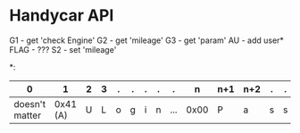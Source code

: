 # Handycar API
G1 - get 'check Engine'
G2 - get 'mileage'
G3 - get 'param'
AU - add user*
FLAG - ???
S2 - set 'mileage'

*:

| 0 | 1 | 2 | 3 | . | . | . | . | . | n | n+1 | n+2 | . | . | . | m |
| - | - | - | - | - | - | - | - | - | - | --- | --- | - | - | - | - |
| doesn't matter | 0x41 (A) | U | L | o | g | i | n | ... | 0x00 | P | a | s | s | ... | 0x00 |

